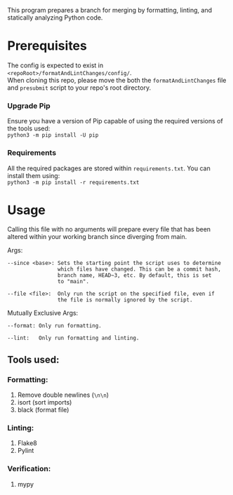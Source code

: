 This program prepares a branch for merging
by formatting, linting, and statically analyzing Python code.

# Prerequisites
The config is expected to exist in `<repoRoot>/formatAndLintChanges/config/`.\
When cloning this repo, please move the both the `formatAndLintChanges` file and `presubmit` script to your repo's root directory.

### Upgrade Pip
Ensure you have a version of Pip capable of using the required versions of the tools used:\
`python3 -m pip install -U pip`

### Requirements
All the required packages are stored within `requirements.txt`. You can install them using:\
`python3 -m pip install -r requirements.txt`

# Usage
Calling this file with no arguments will prepare every file
that has been altered within your working branch since diverging
from main.

Args:
```
--since <base>: Sets the starting point the script uses to determine
                which files have changed. This can be a commit hash,
                branch name, HEAD~3, etc. By default, this is set
                to "main".
```
```
--file <file>:  Only run the script on the specified file, even if
                the file is normally ignored by the script.
```
Mutually Exclusive Args:
```
--format: Only run formatting.
```
```
--lint:   Only run formatting and linting.
```

## Tools used:
### Formatting:
1. Remove double newlines (`\n\n`)
2. isort (sort imports)
3. black (format file)

### Linting:
1. Flake8
2. Pylint

### Verification:
1. mypy
